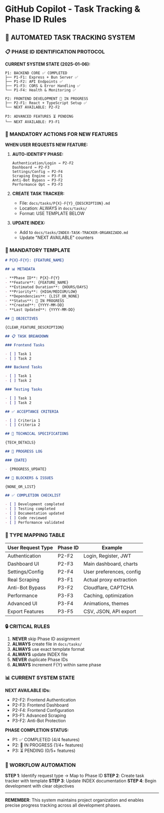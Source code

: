 # GitHub Copilot - Task Tracking & Phase ID Rules

## 🎯 AUTOMATED TASK TRACKING SYSTEM

### 📋 PHASE ID IDENTIFICATION PROTOCOL

**CURRENT SYSTEM STATE (2025-01-06):**

```
P1: BACKEND CORE ✅ COMPLETED
├── P1-F1: Express + Bun Server ✅
├── P1-F2: API Endpoints ✅
├── P1-F3: CORS & Error Handling ✅
└── P1-F4: Health & Monitoring ✅

P2: FRONTEND DEVELOPMENT 🚧 IN PROGRESS
├── P2-F1: React + TypeScript Setup ✅
└── NEXT AVAILABLE: P2-F2

P3: ADVANCED FEATURES ⏳ PENDING
└── NEXT AVAILABLE: P3-F1
```

### 🚨 MANDATORY ACTIONS FOR NEW FEATURES

**WHEN USER REQUESTS NEW FEATURE:**

1. **AUTO-IDENTIFY PHASE:**

   ```
   Authentication/Login → P2-F2
   Dashboard → P2-F3
   Settings/Config → P2-F4
   Scraping Engine → P3-F1
   Anti-Bot Bypass → P3-F2
   Performance Opt → P3-F3
   ```

2. **CREATE TASK TRACKER:**

   - File: `docs/tasks/P{X}-F{Y}_{DESCRIPTION}.md`
   - Location: ALWAYS in `docs/tasks/`
   - Format: USE TEMPLATE BELOW

3. **UPDATE INDEX:**
   - Add to `docs/tasks/INDEX-TASK-TRACKER-ORGANIZADO.md`
   - Update "NEXT AVAILABLE" counters

### 📄 MANDATORY TEMPLATE

```markdown
# P{X}-F{Y}: {FEATURE_NAME}

## 📊 METADATA

- **Phase ID**: P{X}-F{Y}
- **Feature**: {FEATURE_NAME}
- **Estimated Duration**: {HOURS/DAYS}
- **Priority**: {HIGH/MEDIUM/LOW}
- **Dependencies**: {LIST_OR_NONE}
- **Status**: 🚧 IN PROGRESS
- **Created**: {YYYY-MM-DD}
- **Last Updated**: {YYYY-MM-DD}

## 🎯 OBJECTIVES

{CLEAR_FEATURE_DESCRIPTION}

## 📋 TASK BREAKDOWN

### Frontend Tasks

- [ ] Task 1
- [ ] Task 2

### Backend Tasks

- [ ] Task 1
- [ ] Task 2

### Testing Tasks

- [ ] Task 1
- [ ] Task 2

## ✅ ACCEPTANCE CRITERIA

- [ ] Criteria 1
- [ ] Criteria 2

## 🔧 TECHNICAL SPECIFICATIONS

{TECH_DETAILS}

## 📝 PROGRESS LOG

### {DATE}

- {PROGRESS_UPDATE}

## 🚨 BLOCKERS & ISSUES

{NONE_OR_LIST}

## ✅ COMPLETION CHECKLIST

- [ ] Development completed
- [ ] Testing completed
- [ ] Documentation updated
- [ ] Code reviewed
- [ ] Performance validated
```

### 🎯 TYPE MAPPING TABLE

| User Request Type | Phase ID | Example                  |
| ----------------- | -------- | ------------------------ |
| Authentication    | P2-F2    | Login, Register, JWT     |
| Dashboard UI      | P2-F3    | Main dashboard, charts   |
| Settings/Config   | P2-F4    | User preferences, config |
| Real Scraping     | P3-F1    | Actual proxy extraction  |
| Anti-Bot Bypass   | P3-F2    | Cloudflare, CAPTCHA      |
| Performance       | P3-F3    | Caching, optimization    |
| Advanced UI       | P3-F4    | Animations, themes       |
| Export Features   | P3-F5    | CSV, JSON, API export    |

### 🔒 CRITICAL RULES

1. **NEVER** skip Phase ID assignment
2. **ALWAYS** create file in `docs/tasks/`
3. **ALWAYS** use exact template format
4. **ALWAYS** update INDEX file
5. **NEVER** duplicate Phase IDs
6. **ALWAYS** increment F{Y} within same phase

### 📊 CURRENT SYSTEM STATE

**NEXT AVAILABLE IDs:**

- P2-F2: Frontend Authentication
- P2-F3: Frontend Dashboard
- P2-F4: Frontend Configuration
- P3-F1: Advanced Scraping
- P3-F2: Anti-Bot Protection

**PHASE COMPLETION STATUS:**

- P1: ✅ COMPLETED (4/4 features)
- P2: 🚧 IN PROGRESS (1/4+ features)
- P3: ⏳ PENDING (0/5+ features)

### 🔄 WORKFLOW AUTOMATION

**STEP 1**: Identify request type → Map to Phase ID
**STEP 2**: Create task tracker with template
**STEP 3**: Update INDEX documentation
**STEP 4**: Begin development with clear objectives

---

**REMEMBER**: This system maintains project organization and enables precise progress tracking across all development phases.
